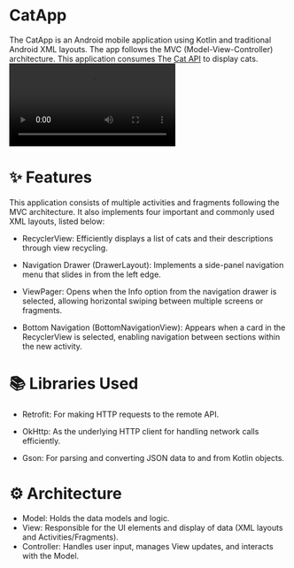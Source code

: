 # CatApp
The CatApp is an Android mobile application using Kotlin and traditional Android XML layouts. The app follows the MVC (Model-View-Controller) architecture. This application consumes The [Cat API](https://thecatapi.com/) to display cats.
<video src="https://github.com/user-attachments/assets/61f006b9-5144-404b-942a-9843dedb6c79" controls></video>

# ✨ Features
This application consists of multiple activities and fragments following the MVC architecture. It also implements four important and commonly used XML layouts, listed below:

- RecyclerView: Efficiently displays a list of cats and their descriptions through view recycling.

- Navigation Drawer (DrawerLayout): Implements a side-panel navigation menu that slides in from the left edge.

- ViewPager: Opens when the Info option from the navigation drawer is selected, allowing horizontal swiping between multiple screens or fragments.

- Bottom Navigation (BottomNavigationView): Appears when a card in the RecyclerView is selected, enabling navigation between sections within the new activity.

# 📚 Libraries Used

- Retrofit: For making HTTP requests to the remote API.

- OkHttp: As the underlying HTTP client for handling network calls efficiently.

- Gson: For parsing and converting JSON data to and from Kotlin objects.

# ⚙️ Architecture
- Model: Holds the data models and logic.
- View: Responsible for the UI elements and display of data (XML layouts and Activities/Fragments).
- Controller: Handles user input, manages View updates, and interacts with the Model.


